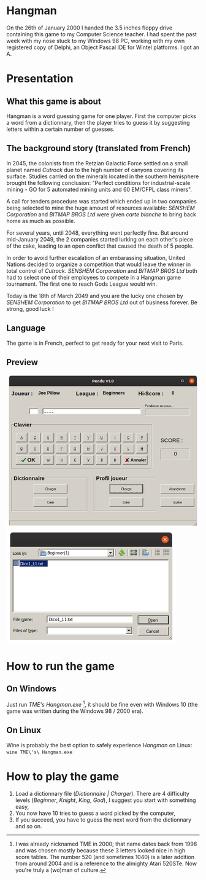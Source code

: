 # Hangman
On the 26th of January 2000 I handed the 3.5 inches floppy drive containing this game to my Computer Science teacher. I had spent the past week with my nose stuck to my Windows 98 PC, working with my own registered copy of Delphi, an Object Pascal IDE for Wintel platforms. I got an A.
# Presentation
## What this game is about
Hangman is a word guessing game for one player. First the computer picks a word from a dictionnary, then the player tries to guess it by suggesting letters within a certain number of guesses.
## The background story (translated from French)
In 2045, the colonists from the Retzian Galactic Force settled on a small planet named *Cutrock* due to the high number of canyons covering its surface. Studies carried on the minerals located in the southern hemisphere brought the following conclusion: "Perfect conditions for industrial-scale mining - GO for 5 automated mining units and 60 EM/CFPL class miners".

A call for tenders procedure was started which ended up in two companies being selected to mine the huge amount of resources available: *SENSHEM Corporation* and *BITMAP BROS Ltd* were given *carte blanche* to bring back home as much as possible.

For several years, until 2048, everything went perfectly fine. But around mid-January 2049, the 2 companies started lurking on each other's piece of the cake, leading to an open conflict that caused the death of 5 people.

In order to avoid further escalation of an embarassing situation, United Nations decided to organize a competition that would leave the winner in total control of *Cutrock*. *SENSHEM Corporation* and *BITMAP BROS Ltd* both had to select one of their employees to compete in a Hangman game tournament. The first one to reach Gods League would win.

Today is the 18th of March 2049 and you are the lucky one chosen by *SENSHEM Corporation* to get *BITMAP BROS Ltd* out of business forever. Be strong, good luck !
## Language
The game is in French, perfect to get ready for your next visit to Paris.
## Preview
![The main window](hangman01.png)
![Loading a dictionnary](hangman02.png)
# How to run the game
## On Windows
Just run *TME's Hangman.exe* [^1], it should be fine even with Windows 10 (the game was written during the Windows 98 / 2000 era).
## On Linux
Wine is probably the best option to safely experience *Hangman* on Linux:
`wine TME\'s\ Hangman.exe`
# How to play the game
1. Load a dictionnary file (*Dictionnaire | Charger*). There are 4 difficulty levels (*Beginner*, *Knight*, *King*, *God*), I suggest you start with something easy,
2. You now have 10 tries to guess a word picked by the computer,
3. If you succeed, you have to guess the next word from the dictionnary and so on.
[^1]: I was already nicknamed TME in 2000; that name dates back from 1998 and was chosen mostly because these 3 letters looked nice in high score tables. The number 520 (and sometimes 1040) is a later addition from around 2004 and is a reference to the almighty Atari 520STe. Now you're truly a (wo)man of culture.